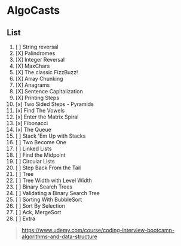 # AlgoCasts

## List

1. [ ] String reversal
2. [X] Palindromes
3. [X] Integer Reversal
4. [X] MaxChars
5. [X] The classic FizzBuzz!
6. [X] Array Chunking
7. [X] Anagrams
8. [X] Sentence Capitalization
9. [X] Printing Steps
10. [x] Two Sided Steps - Pyramids
11. [x] Find The Vowels
12. [x] Enter the Matrix Spiral
13. [x] Fibonacci
14. [x] The Queue
15. [ ] Stack 'Em Up with Stacks
16. [ ] Two Become One
17. [ ] Linked Lists
18. [ ] Find the Midpoint
19. [ ] Circular Lists
20. [ ] Step Back From the Tail
21. [ ] Tree
22. [ ] Tree Width with Level Width
23. [ ] Binary Search Trees
24. [ ] Validating a Binary Search Tree
25. [ ] Sorting With BubbleSort
26. [ ] Sort By Selection
27. [ ] Ack, MergeSort
28. [ ] Extra

> https://www.udemy.com/course/coding-interview-bootcamp-algorithms-and-data-structure
